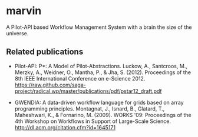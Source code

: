 marvin
======

A Pilot-API based Workflow Management System with a brain the size of the universe.

Related publications
--------------------

* Pilot-API:
P*: A Model of Pilot-Abstractions.
Luckow, A., Santcroos, M., Merzky, A., Weidner, O., Mantha, P., & Jha, S. (2012).
Proceedings of the 8th IEEE International Conference on e-Science 2012.
https://raw.github.com/saga-project/radical.wp/master/publications/pdf/pstar12_draft.pdf


* GWENDIA:
A data-driven workflow language for grids based on array programming principles.
Montagnat, J., Isnard, B., Glatard, T., Maheshwari, K., & Fornarino, M. (2009).
WORKS '09: Proceedings of the 4th Workshop on Workflows in Support of Large-Scale Science. 
http://dl.acm.org/citation.cfm?id=1645171
